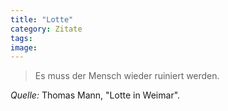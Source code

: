 ```yaml
---
title: "Lotte"
category: Zitate
tags: 
image: 
---
```



> Es muss der Mensch wieder ruiniert werden.


*Quelle:* Thomas Mann, "Lotte in Weimar".